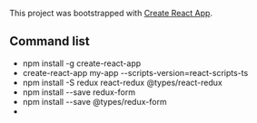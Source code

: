 This project was bootstrapped with [Create React App](https://github.com/facebookincubator/create-react-app).

## Command list

- npm install -g create-react-app
- create-react-app my-app --scripts-version=react-scripts-ts
- npm install -S redux react-redux @types/react-redux
- npm install --save redux-form
- npm install --save @types/redux-form
- 